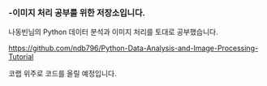 ### -이미지 처리 공부를 위한 저장소입니다.

나동빈님의 Python 데이터 분석과 이미지 처리를 토대로 공부했습니다.

https://github.com/ndb796/Python-Data-Analysis-and-Image-Processing-Tutorial

코랩 위주로 코드를 올릴 예정입니다.
